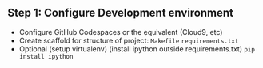 
## Step 1: Configure Development environment

* Configure GitHub Codespaces or the equivalent (Cloud9, etc)
* Create scaffold for structure of project: `Makefile` `requirements.txt`
* Optional (setup virtualenv) (install ipython outside requirements.txt) `pip install ipython`
